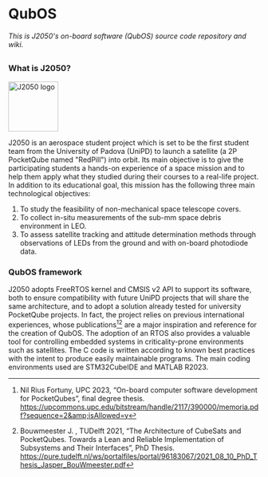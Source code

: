# QubOS
*This is J2050's on-board software (QubOS) source code repository and wiki.*
## 
### What is J2050?
<img src="../imgs/QubOS-J2050logo.jpg" alt="J2050 logo" width="100"/></br>

J2050 is an aerospace student project which is set to be the first student team from the University of Padova (UniPD) to launch a satellite (a 2P PocketQube named "RedPill") into orbit.
Its main objective is to give the participating students a hands-on experience of a space mission and to help them apply what they studied during their courses to a real-life project.
In addition to its educational goal, this mission has the following three main technological objectives:
1) To study the feasibility of non-mechanical space telescope covers.
2) To collect in-situ measurements of the sub-mm space debris environment in LEO.
3) To assess satellite tracking and attitude determination methods through observations of LEDs from the ground and with on-board photodiode data.

### QubOS framework
J2050 adopts FreeRTOS kernel and CMSIS v2 API to support its software, both to ensure compatibility with future UniPD projects that will share the same architecture, and to adopt a solution already tested for university PocketQube projects. 
In fact, the project relies on previous international experiences, whose publications[^1][^2] are a major inspiration and reference for the creation of QubOS. 
The adoption of an RTOS also provides a valuable tool for controlling embedded systems in criticality-prone environments such as satellites.
The C code is written according to known best practices with the intent to produce easily maintainable programs. The main coding environments used are STM32CubeIDE and MATLAB R2023.

[^1]: Nil Rius Fortuny, UPC 2023, “On-board computer software development for PocketQubes”, final degree thesis.
https://upcommons.upc.edu/bitstream/handle/2117/390000/memoria.pdf?sequence=2&amp;isAllowed=y  
[^2]: Bouwmeester J. , TUDelft 2021, “The Architecture of CubeSats and PocketQubes. Towards a Lean and Reliable Implementation of Subsystems and Their Interfaces”, PhD Thesis.
https://pure.tudelft.nl/ws/portalfiles/portal/96183067/2021_08_10_PhD_Thesis_Jasper_BouWmeester.pdf

